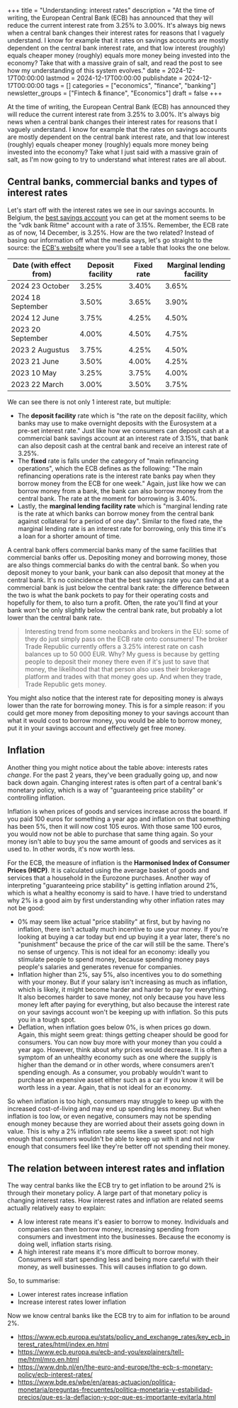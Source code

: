 +++
title = "Understanding: interest rates"
description = "At the time of writing, the European Central Bank (ECB) has announced that they will reduce the current interest rate from 3.25% to 3.00%. It's always big news when a central bank changes their interest rates for reasons that I vaguely understand. I know for example that it rates on savings accounts are mostly dependent on the central bank interest rate, and that low interest (roughly) equals cheaper money (roughly) equals more money being invested into the economy? Take that with a massive grain of salt, and read the post to see how my understanding of this system evolves."
date = 2024-12-17T00:00:00
lastmod = 2024-12-17T00:00:00
publishdate = 2024-12-17T00:00:00
tags = []
categories = ["economics", "finance", "banking"]
newsletter_groups = ["Fintech & finance", "Economics"]
draft = false
+++

At the time of writing, the European Central Bank (ECB) has announced they will reduce the current interest rate from 3.25% to 3.00%. It's always big news when a central bank changes their interest rates for reasons that I vaguely understand. I know for example that the rates on savings accounts are mostly dependent on the central bank interest rate, and that low interest (roughly) equals cheaper money (roughly) equals more money being invested into the economy? Take what I just said with a massive grain of salt, as I'm now going to try to understand what interest rates are all about.

## Central banks, commercial banks and types of interest rates

Let's start off with the interest rates we see in our savings accounts. In Belgium, the [best savings account](https://curvo.eu/article/best-savings-account-belgium) you can get at the moment seems to be the "vdk bank Ritme" account with a rate of 3.15%. Remember, the ECB rate as of now, 14 December, is 3.25%. How are the two related? Instead of basing our information off what the media says, let's go straight to the source: the [ECB's website](https://www.ecb.europa.eu/stats/policy_and_exchange_rates/key_ecb_interest_rates/html/index.en.html) where you'll see a table that looks the one below.

| Date (with effect from) | Deposit facility | Fixed rate | Marginal lending facility |
|-------------------------|------------------|------------|---------------------------|
| 2024 23 October         | 3.25%            | 3.40%      | 3.65%                     |
| 2024 18 September       | 3.50%            | 3.65%      | 3.90%                     |
| 2024 12 June            | 3.75%            | 4.25%      | 4.50%                     |
| 2023 20 September       | 4.00%            | 4.50%      | 4.75%                     |
| 2023 2 Augustus         | 3.75%            | 4.25%      | 4.50%                     |
| 2023 21 June            | 3.50%            | 4.00%      | 4.25%                     |
| 2023 10 May             | 3.25%            | 3.75%      | 4.00%                     |
| 2023 22 March           | 3.00%            | 3.50%      | 3.75%                     |

We can see there is not only 1 interest rate, but multiple:

- The **deposit facility** rate which is "the rate on the deposit facility, which banks may use to make overnight deposits with the Eurosystem at a pre-set interest rate." Just like how we consumers can deposit cash at a commercial bank savings account at an interest rate of 3.15%, that bank can also deposit cash at the central bank and receive an interest rate of 3.25%.
- The **fixed** rate is falls under the category of "main refinancing operations", which the ECB defines as the following: "The main refinancing operations rate is the interest rate banks pay when they borrow money from the ECB for one week." Again, just like how we can borrow money from a bank, the bank can also borrow money from the central bank. The rate at the moment for borrowing is 3.40%.
- Lastly, the **marginal lending facility rate** which is "marginal lending rate is the rate at which banks can borrow money from the central bank against collateral for a period of one day". Similar to the fixed rate, the marginal lending rate is an interest rate for borrowing, only this time it's a loan for a shorter amount of time.

A central bank offers commercial banks many of the same facilities that commercial banks offer us. Depositing money and borrowing money, those are also things commercial banks do with the central bank. So when you deposit money to your bank, your bank can also deposit that money at the central bank. It's no coincidence that the best savings rate you can find at a commercial bank is just below the central bank rate: the difference between the two is what the bank pockets to pay for their operating costs and hopefully for them, to also turn a profit. Often, the rate you'll find at your bank won't be only slightly below the central bank rate, but probably a lot lower than the central bank rate.

> Interesting trend from some neobanks and brokers in the EU: some of they do just simply pass on the ECB rate onto consumers! The broker Trade Republic currently offers a 3.25% interest rate on cash balances up to 50 000 EUR. Why? My guess is because by getting people to deposit their money there even if it's just to save that money, the likelihood that that person also uses their brokerage platform and trades with that money goes up. And when they trade, Trade Republic gets money.

You might also notice that the interest rate for depositing money is always lower than the rate for borrowing money. This is for a simple reason: if you could get more money from depositing money to your savings account than what it would cost to borrow money, you would be able to borrow money, put it in your savings account and effectively get free money.

## Inflation

Another thing you might notice about the table above: interests rates _change_. For the past 2 years, they've been gradually going up, and now back down again. Changing interest rates is often part of a central bank's monetary policy, which is a way of "guaranteeing price stability" or controlling inflation.

Inflation is when prices of goods and services increase across the board. If you paid 100 euros for something a year ago and inflation on that something has been 5%, then it will now cost 105 euros. With those same 100 euros, you would now not be able to purchase that same thing again. So your money isn't able to buy you the same amount of goods and services as it used to. In other words, it's now worth less.

For the ECB, the measure of inflation is the **Harmonised Index of Consumer Prices (HICP)**. It is calculated using the average basket of goods and services that a household in the Eurozone purchases. Another way of interpreting "guaranteeing price stability" is getting inflation around 2%, which is what a healthy economy is said to have. I have tried to understand why 2% is a good aim by first understanding why other inflation rates may not be good:

- 0% may seem like actual "price stability" at first, but by having no inflation, there isn't actually much incentive to use your money. If you're looking at buying a car today but end up buying it a year later, there's no "punishment" because the price of the car will still be the same. There's no sense of urgency. This is not ideal for an economy: ideally you stimulate people to spend money, because spending money pays people's salaries and generates revenue for companies.
- Inflation higher than 2%, say 5%, also incentives you to do something with your money. But if your salary isn't increasing as much as inflation, which is likely, it might become harder and harder to pay for everything. It also becomes harder to save money, not only because you have less money left after paying for everything, but also because the interest rate on your savings account won't be keeping up with inflation. So this puts you in a tough spot.
- Deflation, when inflation goes below 0%, is when prices go down. Again, this might seem great: things getting cheaper should be good for consumers. You can now buy more with your money than you could a year ago. However, think about _why_ prices would decrease. It is often a symptom of an unhealthy economy such as one where the supply is higher than the demand or in other words, where consumers aren't spending enough. As a consumer, you probably wouldn't want to purchase an expensive asset either such as a car if you know it will be worth less in a year. Again, that is not ideal for an economy.

So when inflation is too high, consumers may struggle to keep up with the increased cost-of-living and may end up spending less money. But when inflation is too low, or even negative, consumers may not be spending enough money because they are worried about their assets going down in value. This is why a 2% inflation rate seems like a sweet spot: not high enough that consumers wouldn't be able to keep up with it and not low enough that consumers feel like they're better off not spending their money.

## The relation between interest rates and inflation

The way central banks like the ECB try to get inflation to be around 2% is through their monetary policy. A large part of that monetary policy is changing interest rates. How interest rates and inflation are related seems actually relatively easy to explain:

- A low interest rate means it's easier to borrow to money. Individuals and companies can then borrow money, increasing spending from consumers and investment into the businesses. Because the economy is doing well, inflation starts rising.
- A high interest rate means it's more difficult to borrow money. Consumers will start spending less and being more careful with their money, as well businesses. This will causes inflation to go down.

So, to summarise:
- Lower interest rates increase inflation
- Increase interest rates lower inflation

Now we know central banks like the ECB try to aim for inflation to be around 2%.





- https://www.ecb.europa.eu/stats/policy_and_exchange_rates/key_ecb_interest_rates/html/index.en.html
- https://www.ecb.europa.eu/ecb-and-you/explainers/tell-me/html/mro.en.html
- https://www.dnb.nl/en/the-euro-and-europe/the-ecb-s-monetary-policy/ecb-interest-rates/
- https://www.bde.es/wbe/en/areas-actuacion/politica-monetaria/preguntas-frecuentes/politica-monetaria-y-estabilidad-precios/que-es-la-deflacion-y-por-que-es-importante-evitarla.html
